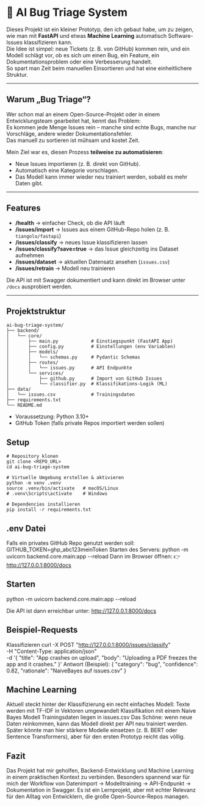 # 🤖 AI Bug Triage System

Dieses Projekt ist ein kleiner Prototyp, den ich gebaut habe, um zu zeigen, wie man mit **FastAPI** und etwas **Machine Learning** automatisch Software-Issues klassifizieren kann.  
Die Idee ist simpel: neue Tickets (z. B. von GitHub) kommen rein, und ein Modell schlägt vor, ob es sich um einen Bug, ein Feature, ein Dokumentationsproblem oder eine Verbesserung handelt.  
So spart man Zeit beim manuellen Einsortieren und hat eine einheitlichere Struktur.

---

## Warum „Bug Triage“?

Wer schon mal an einem Open-Source-Projekt oder in einem Entwicklungsteam gearbeitet hat, kennt das Problem:  
Es kommen jede Menge Issues rein – manche sind echte Bugs, manche nur Vorschläge, andere wieder Dokumentationsfehler.  
Das manuell zu sortieren ist mühsam und kostet Zeit.  

Mein Ziel war es, diesen Prozess **teilweise zu automatisieren**:  
- Neue Issues importieren (z. B. direkt von GitHub).  
- Automatisch eine Kategorie vorschlagen.  
- Das Modell kann immer wieder neu trainiert werden, sobald es mehr Daten gibt.  

---

## Features

- **/health** → einfacher Check, ob die API läuft  
- **/issues/import** → Issues aus einem GitHub-Repo holen (z. B. `tiangolo/fastapi`)  
- **/issues/classify** → neues Issue klassifizieren lassen  
- **/issues/classify?save=true** → das Issue gleichzeitig ins Dataset aufnehmen  
- **/issues/dataset** → aktuellen Datensatz ansehen (`issues.csv`)  
- **/issues/retrain** → Modell neu trainieren  

Die API ist mit Swagger dokumentiert und kann direkt im Browser unter `/docs` ausprobiert werden.

---

## Projektstruktur

```text
ai-bug-triage-system/
├── backend/
│   └── core/
│       ├── main.py            # Einstiegspunkt (FastAPI App)
│       ├── config.py          # Einstellungen (env Variablen)
│       ├── models/
│       │   └── schemas.py     # Pydantic Schemas
│       ├── routes/
│       │   └── issues.py      # API Endpunkte
│       └── services/
│           ├── github.py      # Import von GitHub Issues
│           └── classifier.py  # Klassifikations-Logik (ML)
├── data/
│   └── issues.csv             # Trainingsdaten
├── requirements.txt
└── README.md
```

- Voraussetzung: Python 3.10+  
- GitHub Token (falls private Repos importiert werden sollen)

## Setup
```
# Repository klonen
git clone <REPO_URL>
cd ai-bug-triage-system

# Virtuelle Umgebung erstellen & aktivieren
python -m venv .venv
source .venv/bin/activate   # macOS/Linux
# .venv\Scripts\activate    # Windows

# Dependencies installieren
pip install -r requirements.txt
```

## .env Datei
Falls ein privates GitHub Repo genutzt werden soll:
GITHUB_TOKEN=ghp_abc123meinToken
Starten des Servers:
python -m uvicorn backend.core.main:app --reload
Dann im Browser öffnen:
👉 http://127.0.0.1:8000/docs

## Starten
python -m uvicorn backend.core.main:app --reload

Die API ist dann erreichbar unter:
http://127.0.0.1:8000/docs

## Beispiel-Requests
Klassifizieren
curl -X POST "http://127.0.0.1:8000/issues/classify" \
  -H "Content-Type: application/json" \
  -d '{
        "title": "App crashes on upload",
        "body": "Uploading a PDF freezes the app and it crashes."
      }'
Antwort (Beispiel):
{
  "category": "bug",
  "confidence": 0.82,
  "rationale": "NaiveBayes auf issues.csv"
}

## Machine Learning
Aktuell steckt hinter der Klassifizierung ein recht einfaches Modell:
Texte werden mit TF-IDF in Vektoren umgewandelt
Klassifikation mit einem Naive Bayes Modell
Trainingsdaten liegen in issues.csv
Das Schöne: wenn neue Daten reinkommen, kann das Modell direkt per API neu trainiert werden.
Später könnte man hier stärkere Modelle einsetzen (z. B. BERT oder Sentence Transformers), aber für den ersten Prototyp reicht das völlig.

## Fazit
Das Projekt hat mir geholfen, Backend-Entwicklung und Machine Learning in einem praktischen Kontext zu verbinden.
Besonders spannend war für mich der Workflow von Datenimport → Modelltraining → API-Endpunkt → Dokumentation in Swagger.
Es ist ein Lernprojekt, aber mit echter Relevanz für den Alltag von Entwicklern, die große Open-Source-Repos managen.





